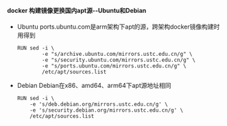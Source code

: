 #### docker 构建镜像更换国内apt源--Ubuntu和Debian

* Ubuntu
  ports.ubuntu.com是arm架构下apt的源，跨架构docker镜像构建时用得到
  
  ```
  RUN sed -i \
          -e "s/archive.ubuntu.com/mirrors.ustc.edu.cn/g" \
          -e "s/security.ubuntu.com/mirrors.ustc.edu.cn/g" \
          -e "s/ports.ubuntu.com/mirrors.ustc.edu.cn/g" \
          /etc/apt/sources.list
  ```

* Debian
  Debian在x86、amd64、arm64下apt源地址相同
  
  ```
  RUN sed -i \
      -e 's/deb.debian.org/mirrors.ustc.edu.cn/g' \
      -e 's/security.debian.org/mirrors.ustc.edu.cn/g' \
      /etc/apt/sources.list
  ```
